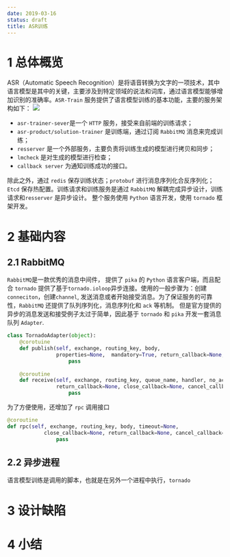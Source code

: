 ```yaml
---
date: 2019-03-16
status: draft
title: ASR训练
---
```

# 1 总体概览
ASR（Automatic Speech Recognition）是将语音转换为文字的一项技术，其中语言模型是其中的关键，主要涉及到特定领域的说法和词库，通过语言模型能够增加识别的准确率。`ASR-Train` 服务提供了语言模型训练的基本功能，主要的服务架构如下：
![](./_image/ASR-flow.png)
- `asr-trainer-sever`是一个 `HTTP` 服务，接受来自前端的训练请求；
- `asr-product/solution-trainer` 是训练端，通过订阅 `RabbitMQ` 消息来完成训练；
- `resserver` 是一个外部服务，主要负责将训练生成的模型进行拷贝和同步；
- `lmcheck` 是对生成的模型进行检查；
- `callback server` 为通知训练成功的接口。

除此之外，通过 `redis` 保存训练状态；`protobuf` 进行消息序列化合反序列化；`Etcd` 保存热配置。训练请求和训练服务是通过 `RabbitMQ` 解耦完成异步设计，训练请求和`resserver` 是异步设计。
整个服务使用 `Python` 语言开发，使用 `tornado` 框架开发。
# 2 基础内容
## 2.1 RabbitMQ 
`RabbitMQ`是一款优秀的消息中间件， 提供了 `pika` 的 `Python` 语言客户端，而且配合 `tornado` 提供了基于`tornado.ioloop`异步连接。使用的一般步骤为：创建`conneciton`，创建`channel`,  发送消息或者开始接受消息。为了保证服务的可靠性，`RabbitMQ` 还提供了队列序列化，消息序列化和 `ack` 等机制。
但是官方提供的异步的消息发送和接受例子太过于简单，因此基于 `tornado` 和 `pika` 开发一套消息队列 `Adapter`.
```python
class TornadoAdapter(object):
    @corotuine
    def publish(self, exchange, routing_key, body,
                properties=None,  mandatory=True, return_callback=None, close_callback=None):
                    pass
                    
    @coroutine
    def receive(self, exchange, routing_key, queue_name, handler, no_ack=False, prefetch_count=0,
                return_callback=None, close_callback=None, cancel_callback=None):
                    pass
```
为了方便使用，还增加了 `rpc` 调用接口
```python
@coroutine
def rpc(self, exchange, routing_key, body, timeout=None,
            close_callback=None, return_callback=None, cancel_callback=None):
                pass
```
## 2.2 异步进程
语言模型训练是调用的脚本，也就是在另外一个进程中执行，`tornado`
# 3 设计缺陷
# 4 小结